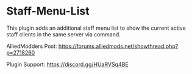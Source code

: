 # Staff-Menu-List
This plugin adds an additional staff menu list to show the current active staff clients in the same server via command.

AlliedModders Post: https://forums.alliedmods.net/showthread.php?p=2718260

Plugin Support: https://discord.gg/HUaRVSq4BE
